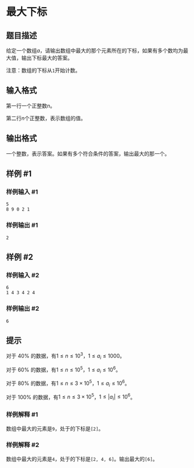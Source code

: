 # 最大下标

## 题目描述

给定一个数组$a$，请输出数组中最大的那个元素所在的下标，如果有多个数均为最大值，输出下标最大的答案。

注意：数组的下标从`1`开始计数。

## 输入格式

第一行一个正整数$n$。

第二行$n$个正整数，表示数组的值。

## 输出格式

一个整数，表示答案。如果有多个符合条件的答案，输出最大的那一个。

## 样例 #1

### 样例输入 #1

```
5
8 9 0 2 1
```

### 样例输出 #1

```
2
```

## 样例 #2

### 样例输入 #2

```
6
1 4 3 4 2 4
```

### 样例输出 #2

```
6
```

## 提示

对于 $40\%$ 的数据，有$1 \le n \leq 10^3$，$1 \le a_i \leq 1000$。

对于 $60\%$ 的数据，有$1 \le n \leq 10^5$，$1 \le a_i \leq 10^6$。

对于 $80\%$ 的数据，有$1 \le n \leq 3×10^5$，$1 \le a_i \leq 10^6$。

对于 $100\%$ 的数据，有$1 \le n \leq 3×10^5$，$1 \le |a_i| \leq 10^6$。

### 样例解释 #1
数组中最大的元素是`9`，处于的下标是`[2]`。

### 样例解释 #2
数组中最大的元素是`4`，处于的下标是`[2, 4, 6]`。输出最大的`[6]`。